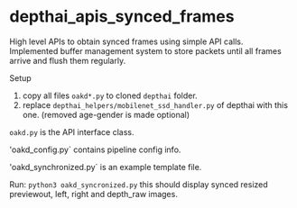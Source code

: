# depthai_apis_synced_frames
High  level APIs to obtain synced frames using simple API calls. Implemented buffer management system to store packets until all frames arrive and flush them regularly.

Setup
1. copy all files `oakd*.py` to cloned `depthai` folder.
2. replace `depthai_helpers/mobilenet_ssd_handler.py` of depthai with this one. (removed age-gender is made optional)

`oakd.py` is the API interface class.

'oakd_config.py` contains pipeline config info.

'oakd_synchronized.py` is an example template file.

Run:
`python3 oakd_syncronized.py` this should display synced resized previewout, left, right and depth_raw images.

